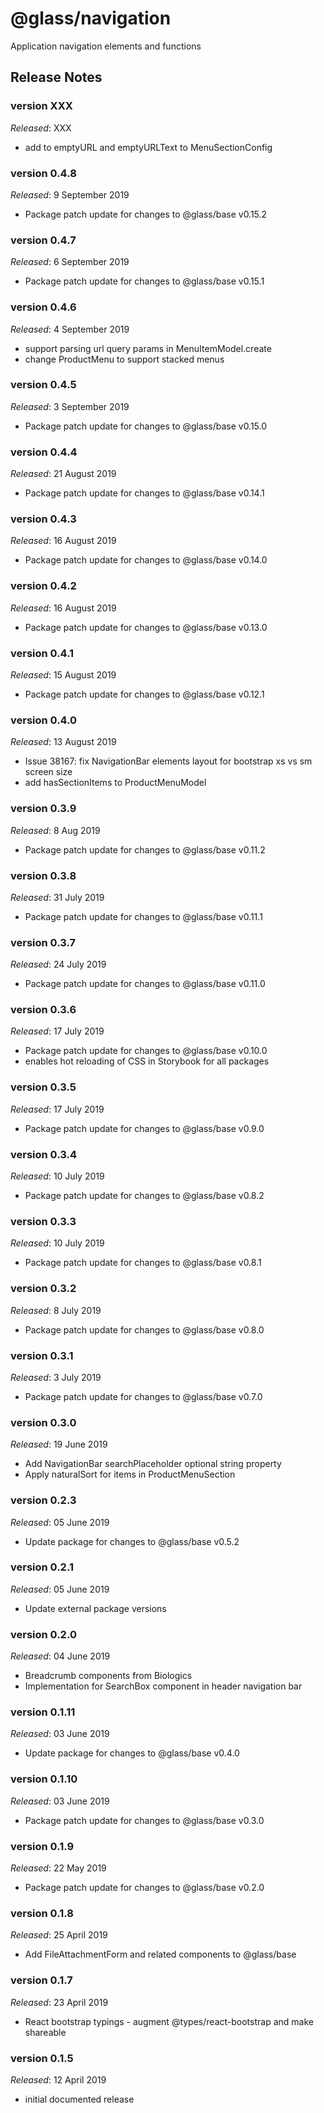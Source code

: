 # @glass/navigation

Application navigation elements and functions

## Release Notes ##

### version XXX
*Released*: XXX
* add to emptyURL and emptyURLText to MenuSectionConfig

### version 0.4.8
*Released*: 9 September 2019
* Package patch update for changes to @glass/base v0.15.2

### version 0.4.7
*Released*: 6 September 2019
* Package patch update for changes to @glass/base v0.15.1

### version 0.4.6
*Released*: 4 September 2019
* support parsing url query params in MenuItemModel.create
* change ProductMenu to support stacked menus

### version 0.4.5
*Released*: 3 September 2019
* Package patch update for changes to @glass/base v0.15.0

### version 0.4.4
*Released*: 21 August 2019
* Package patch update for changes to @glass/base v0.14.1

### version 0.4.3
*Released*: 16 August 2019
* Package patch update for changes to @glass/base v0.14.0

### version 0.4.2
*Released*: 16 August 2019
* Package patch update for changes to @glass/base v0.13.0

### version 0.4.1
*Released*: 15 August 2019
* Package patch update for changes to @glass/base v0.12.1

### version 0.4.0
*Released*: 13 August 2019
* Issue 38167: fix NavigationBar elements layout for bootstrap xs vs sm screen size
* add hasSectionItems to ProductMenuModel

### version 0.3.9
*Released*: 8 Aug 2019
* Package patch update for changes to @glass/base v0.11.2

### version 0.3.8
*Released*: 31 July 2019
* Package patch update for changes to @glass/base v0.11.1

### version 0.3.7
*Released*: 24 July 2019
* Package patch update for changes to @glass/base v0.11.0

### version 0.3.6
*Released*: 17 July 2019
* Package patch update for changes to @glass/base v0.10.0
* enables hot reloading of CSS in Storybook for all packages

### version 0.3.5
*Released*: 17 July 2019
* Package patch update for changes to @glass/base v0.9.0

### version 0.3.4
*Released*: 10 July 2019
* Package patch update for changes to @glass/base v0.8.2

### version 0.3.3
*Released*: 10 July 2019
* Package patch update for changes to @glass/base v0.8.1

### version 0.3.2
*Released*: 8 July 2019
* Package patch update for changes to @glass/base v0.8.0

### version 0.3.1
*Released*: 3 July 2019
* Package patch update for changes to @glass/base v0.7.0

### version 0.3.0
*Released*: 19 June 2019
* Add NavigationBar searchPlaceholder optional string property
* Apply naturalSort for items in ProductMenuSection

### version 0.2.3
*Released*: 05 June 2019
*  Update package for changes to @glass/base v0.5.2

### version 0.2.1
*Released*: 05 June 2019
* Update external package versions

### version 0.2.0
*Released*: 04 June 2019
* Breadcrumb components from Biologics
* Implementation for SearchBox component in header navigation bar

### version 0.1.11
*Released*: 03 June 2019
* Update package for changes to @glass/base v0.4.0

### version 0.1.10
*Released*: 03 June 2019
* Package patch update for changes to @glass/base v0.3.0

### version 0.1.9
*Released*: 22 May 2019
* Package patch update for changes to @glass/base v0.2.0

### version 0.1.8
*Released*: 25 April 2019
* Add FileAttachmentForm and related components to @glass/base

### version 0.1.7
*Released*: 23 April 2019
* React bootstrap typings - augment @types/react-bootstrap and make shareable

### version 0.1.5
*Released*: 12 April 2019
* initial documented release